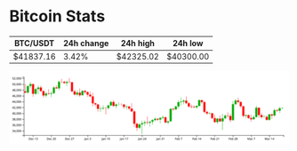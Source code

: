 # Bitcoin Stats

BTC/USDT|24h change|24h high|24h low|
|---|---|---|---|
|$41837.16|3.42%|$42325.02|$40300.00|

<img src="./chart.svg">
